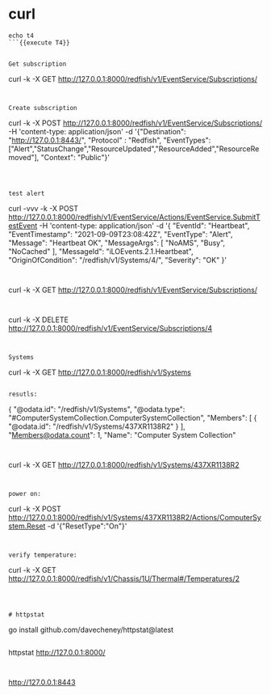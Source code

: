 
# curl



```
echo t4
```{{execute T4}}


Get subscription
```
curl -k -X GET http://127.0.0.1:8000/redfish/v1/EventService/Subscriptions/ 
```{{execute  T4}}


Create subscription
```
curl -k -X POST http://127.0.0.1:8000/redfish/v1/EventService/Subscriptions/  -H 'content-type: application/json'  -d '{"Destination": "http://127.0.0.1:8443/", "Protocol" : "Redfish", "EventTypes": ["Alert","StatusChange","ResourceUpdated","ResourceAdded","ResourceRemoved"], "Context": "Public"}'
```{{execute  T4}}



test alert

```
curl -vvv -k -X POST http://127.0.0.1:8000/redfish/v1/EventService/Actions/EventService.SubmitTestEvent  -H 'content-type: application/json'  -d '{
            "EventId": "Heartbeat",
            "EventTimestamp": "2021-09-09T23:08:42Z",
            "EventType": "Alert",
            "Message": "Heartbeat OK",
            "MessageArgs": [
                "NoAMS",
                "Busy",
                "NoCached"
            ],
            "MessageId": "iLOEvents.2.1.Heartbeat",
            "OriginOfCondition": "/redfish/v1/Systems/4/",
            "Severity": "OK"
}'
```{{execute  T4}}


```
curl -k -X GET http://127.0.0.1:8000/redfish/v1/EventService/Subscriptions/ 
```{{execute  T4}}


```
curl -k -X DELETE http://127.0.0.1:8000/redfish/v1/EventService/Subscriptions/4 
```{{execute  T4}}


Systems

```
curl -k  -X GET  http://127.0.0.1:8000/redfish/v1/Systems
```{{execute  T4}}

resutls:
```
{
    "@odata.id": "/redfish/v1/Systems",
    "@odata.type": "#ComputerSystemCollection.ComputerSystemCollection",
    "Members": [
        {
            "@odata.id": "/redfish/v1/Systems/437XR1138R2"
        }
    ],
    "Members@odata.count": 1,
    "Name": "Computer System Collection"
```


```
 curl -k  -X GET  http://127.0.0.1:8000/redfish/v1/Systems/437XR1138R2
```{{execute  T4}}


power on:
```
curl -k  -X POST  http://127.0.0.1:8000/redfish/v1/Systems/437XR1138R2/Actions/ComputerSystem.Reset -d '{"ResetType":"On"}'
```{{execute  T4}}


verify temperature:
```
curl -k -X GET http://127.0.0.1:8000/redfish/v1/Chassis/1U/Thermal#/Temperatures/2
```{{execute  T4}}



# httpstat
```
go install github.com/davecheney/httpstat@latest
```{{execute  T4}}

```
httpstat  http://127.0.0.1:8000/
```{{execute  T4}}


```
http://127.0.0.1:8443
```{{execute  T4}}
